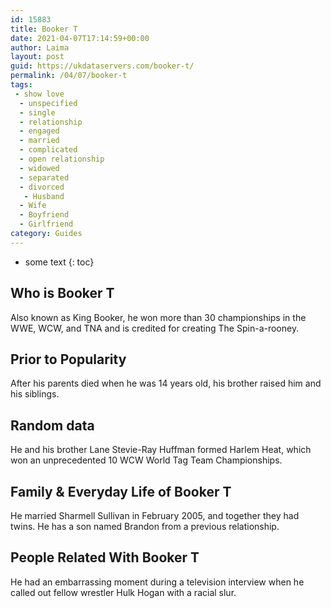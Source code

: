 ```yaml
---
id: 15883
title: Booker T
date: 2021-04-07T17:14:59+00:00
author: Laima
layout: post
guid: https://ukdataservers.com/booker-t/
permalink: /04/07/booker-t
tags:
 - show love
  - unspecified
  - single
  - relationship
  - engaged
  - married
  - complicated
  - open relationship
  - widowed
  - separated
  - divorced
   - Husband
  - Wife
  - Boyfriend
  - Girlfriend
category: Guides
---
```


* some text
{: toc}


## Who is Booker T
                  
                  
                  
Also known as King Booker, he won more than 30 championships in the WWE, WCW, and TNA and is credited for creating The Spin-a-rooney.
                  
              
            
              
            
                
                
                
## Prior to Popularity
                  
                  
                  
After his parents died when he was 14 years old, his brother raised him and his siblings.
                  
              
            
              
            
                
                
                
## Random data
                  
                  
                  
He and his brother Lane Stevie-Ray Huffman formed Harlem Heat, which won an unprecedented 10 WCW World Tag Team Championships.
                  
              
            
              
            
                
                
                
## Family & Everyday Life of Booker T
                  
                  
                  
He married Sharmell Sullivan in February 2005, and together they had twins. He has a son named Brandon from a previous relationship.
                  
              
            
              
            
                
                
                
## People Related With Booker T
                  
                  
                  
He had an embarrassing moment during a television interview when he called out fellow wrestler Hulk Hogan with a racial slur.
                  
              
            
              
            
                
              
            
              
              
            
            
              
            
          
          
          